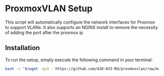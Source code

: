 # ProxmoxVLAN Setup

This script will automatically configure the network interfaces for Proxmox to support VLANs. 
It also supports an NGINX install to remove the necessity of adding the port after the proxmox ip

## Installation

To run the setup, simply execute the following command in your terminal:

```bash
bash -c "$(wget -qLO - https://github.com/420-H33-RO/proxmoxvlan/raw/main/interfaces.sh)"
